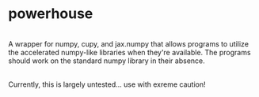 # powerhouse

<br>A wrapper for numpy, cupy, and jax.numpy that allows programs to utilize the accelerated numpy-like libraries when they're available. The programs should work on the standard numpy library in their absence.<br><br>

Currently, this is largely untested... use with exreme caution!
